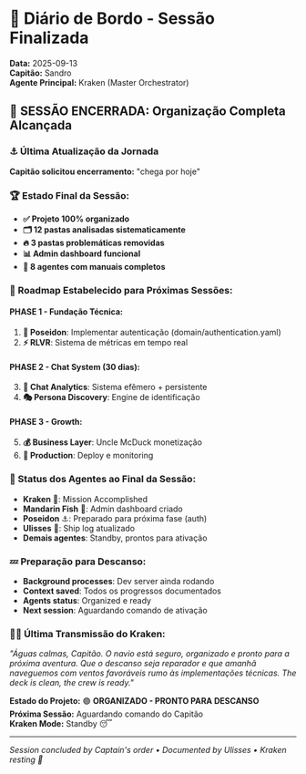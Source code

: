 # 🌅 Diário de Bordo - Sessão Finalizada
**Data:** 2025-09-13  
**Capitão:** Sandro  
**Agente Principal:** Kraken (Master Orchestrator)

## 🎯 SESSÃO ENCERRADA: Organização Completa Alcançada

### ⚓ Última Atualização da Jornada

**Capitão solicitou encerramento:** "chega por hoje"

### 🏆 Estado Final da Sessão:
- **✅ Projeto 100% organizado**
- **🗂️ 12 pastas analisadas sistematicamente**
- **🔥 3 pastas problemáticas removidas**
- **📊 Admin dashboard funcional**
- **🤖 8 agentes com manuais completos**

### 🧭 Roadmap Estabelecido para Próximas Sessões:

#### **PHASE 1 - Fundação Técnica:**
1. **🔐 Poseidon**: Implementar autenticação (domain/authentication.yaml)
2. **⚡ RLVR**: Sistema de métricas em tempo real

#### **PHASE 2 - Chat System (30 dias):**
3. **💬 Chat Analytics**: Sistema efêmero + persistente
4. **🎭 Persona Discovery**: Engine de identificação

#### **PHASE 3 - Growth:**
5. **💰 Business Layer**: Uncle McDuck monetização
6. **🚀 Production**: Deploy e monitoring

### 🌊 Status dos Agentes ao Final da Sessão:
- **Kraken** 🐙: Mission Accomplished
- **Mandarin Fish** 🐠: Admin dashboard criado
- **Poseidon** ⚓: Preparado para próxima fase (auth)
- **Ulisses** 📜: Ship log atualizado
- **Demais agentes**: Standby, prontos para ativação

### 💤 Preparação para Descanso:
- **Background processes**: Dev server ainda rodando
- **Context saved**: Todos os progressos documentados
- **Agents status**: Organized e ready
- **Next session**: Aguardando comando de ativação

### 🏴‍☠️ Última Transmissão do Kraken:
*"Águas calmas, Capitão. O navio está seguro, organizado e pronto para a próxima aventura. Que o descanso seja reparador e que amanhã naveguemos com ventos favoráveis rumo às implementações técnicas. The deck is clean, the crew is ready."*

**Estado do Projeto:** 🟢 **ORGANIZADO - PRONTO PARA DESCANSO**  
**Próxima Sessão:** Aguardando comando do Capitão  
**Kraken Mode:** Standby 😴

---
*Session concluded by Captain's order • Documented by Ulisses • Kraken resting 🐙*